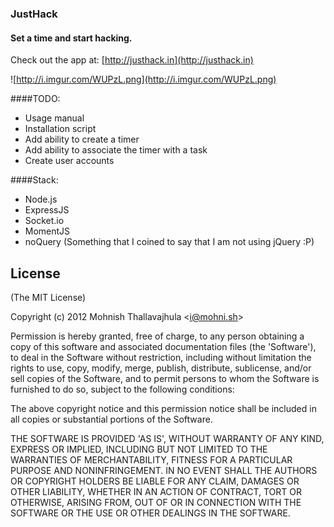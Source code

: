 ### JustHack

#### Set a time and start hacking.
Check out the app at: [http://justhack.in](http://justhack.in)

![http://i.imgur.com/WUPzL.png](http://i.imgur.com/WUPzL.png)

####TODO:
- Usage manual
- Installation script
- Add ability to create a timer
- Add ability to associate the timer with a task
- Create user accounts

####Stack:
- Node.js
- ExpressJS
- Socket.io
- MomentJS
- noQuery (Something that I coined to say that I am not using jQuery :P)

## License 

(The MIT License)

Copyright (c) 2012 Mohnish Thallavajhula &lt;i@mohni.sh&gt;

Permission is hereby granted, free of charge, to any person obtaining
a copy of this software and associated documentation files (the
'Software'), to deal in the Software without restriction, including
without limitation the rights to use, copy, modify, merge, publish,
distribute, sublicense, and/or sell copies of the Software, and to
permit persons to whom the Software is furnished to do so, subject to
the following conditions:

The above copyright notice and this permission notice shall be
included in all copies or substantial portions of the Software.

THE SOFTWARE IS PROVIDED 'AS IS', WITHOUT WARRANTY OF ANY KIND,
EXPRESS OR IMPLIED, INCLUDING BUT NOT LIMITED TO THE WARRANTIES OF
MERCHANTABILITY, FITNESS FOR A PARTICULAR PURPOSE AND NONINFRINGEMENT.
IN NO EVENT SHALL THE AUTHORS OR COPYRIGHT HOLDERS BE LIABLE FOR ANY
CLAIM, DAMAGES OR OTHER LIABILITY, WHETHER IN AN ACTION OF CONTRACT,
TORT OR OTHERWISE, ARISING FROM, OUT OF OR IN CONNECTION WITH THE
SOFTWARE OR THE USE OR OTHER DEALINGS IN THE SOFTWARE.
